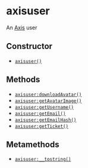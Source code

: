 axisuser
========

An [Axis](api/axis) user

Constructor
-----------

* [`axisuser()`](api/axisuser.axisuser)

Methods
-------

* [`axisuser:downloadAvatar()`](api/axisuser.downloadAvatar)
* [`axisuser:getAvatarImage()`](api/axisuser.getAvatarImage)
* [`axisuser:getUsername()`](api/axisuser.getUsername)
* [`axisuser:getEmail()`](api/axisuser.getEmail)
* [`axisuser:getEmailHash()`](api/axisuser.getEmailHash)
* [`axisuser:getTicket()`](api/axisuser.getTicket)

Metamethods
-----------

* [`axisuser:__tostring()`](api/axisuser.__tostring)
